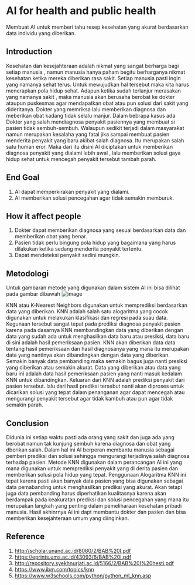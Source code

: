 # AI for health and public health
Membuat AI untuk memberi tahu resep kesehatan yang akurat berdasarkan data individu yang diberikan.

## Introduction
Kesehatan dan kesejahteraan adalah nikmat yang sangat berharga bagi setiap manusia , namun manusia hanya paham begitu berharganya nikmat kesehatan ketika mereka diberikan rasa sakit. Setiap manusia pasti ingin yang namanya sehat terus. Untuk mewujudkan hal tersebut maka kita harus menerapkan pola hidup sehat. Adapun ketika sudah terlanjur merasakan yang namanya sakit , maka manusia akan berusaha berobat ke dokter ataupun puskesmas agar mendapatkan obat atau pun solusi dari sakit yang dideritanya. Dokter yang memriksa lalu memberikan diagnosa dan meberikan obat kadang tidak selalu manjur. Dalam bebrapa kasus ada Dokter yang salah mendiagnosa penyakit pasiennya yang membuat si pasien tidak sembuh-sembuh. Walaupun sedikit terjadi dalam masyarakat namun merupakan kesalaha yang fatal jika sampai membuat pasien menderita penyakit yang baru akibat salah diagnosa. Itu merupakan salah satu human eror. Maka dari itu disini AI diciptakan untuk memberikan diagnosa penyakit yang dialami lebih awal , lalu memberikan solusi gaya hidup sehat untuk mencegah penyakit tersebut tambah parah.

## End Goal
1. AI dapat memperkirakan penyakit yang dialami.
2. AI memberikan solusi pencegahan agar tidak semakin memburuk.

## How it affect people
1. Dokter dapat memberikan diagnosa yang sesuai berdasarkan data dan memberikan obat yang benar.
2. Pasien tidak perlu bingung pola hidup yang bagaimana yang harus dilakukan ketika sedang menderita penyakit tertentu.
3. Dapat mendeteksi penyakit sedini mungkin.

## Metodologi
Untuk gambaran metode yang digunakan dalam sistem AI ini bisa dilihat pada gambar dibawah
![image](https://github.com/kausaraghnia/kausaraghnia/assets/148691014/a3738fa6-4cf7-4ed3-a119-49b342b49cf7)

KNN atau K-Nearest Neighbors digunakan untuk memprediksi berdasarkan data yang diberikan. KNN adalah salah satu alogaritma yang cocok digunakan untuk melakukan klasifikasi dan regresi pada suau data. Kegunaan tersebut sangat tepat pada prediksi diagnosa penyakit pasien karena pada dasarnya KNN membandingkan data yang diberikan dengan data yang sudah ada untuk menghasilkan data baru atau presiksi, data baru di sini adalah hasil pemeriksaan pasien. KNN akan diberikan data data tentang hasil pemeriksaan dan hasil diagnosanya yang mana itu merupakan data yang nantinya akan dibandingkan dengan data yang diberikan. Semakin banyak data pembanding maka semakin bagus juga nanti presiksi yang diberikan atau semakin akurat. Data yang diberikan atau data yang baru ini adalah data hasil pemeriksaan pasien yang nanti masuk kedalam KNN untuk dibandingkan. Keluaran dari KNN adalah prediksi penyakit dari pasien tersebut. lalu dari hasil prediksi tersebut nanti akan diproses untuk dicarikan solusi yang tepat dalam penanganan agar dapat mencegah atau mengurangi penyakit tersebut agar tidak kambuh atau pun agar tidak semakin parah. 

## Conclusion
Didunia ini setiap waktu pasti ada orang yang sakit dan juga ada yang berobat namun tak kunjung sembuh karena diagnosa dan obat yang dberikan salah. Dalam hal ini AI berperan membantu manusia sebagai pemberi prediksi dan solusi sehingga mengurangi terjadinya salah diagnosa terhadap pasien. Metode KNN digunakan dalam perancangan AI ini yang mana digunakan untuk memprediksi penyakit yang di derita pasien dan memberikan solusi pola hidup yang tepat. Penggunaan Alogaritma KNN ini tepat karena pasti akan banyak data pasien yang bisa digunakan sebagai data pemabanding untuk menghasilkan prediksi yang akurat. Akan tetapi juga data pembanding harus diperhatikan kualitasnya karena akan berdampak pada keakuratan prediksi dan solusi pencegahan yang mana itu merupakan langkah yang penting dalam pemeliharaan kesehatan pribadi manusia. Hasil akhinrnya Ai ini dapt membantu dokter dan pasien dan bisa memberikan kesejahteraan umum yang diinginkan.

## Reference
1. http://scholar.unand.ac.id/8060/2/BAB%20I.pdf
2. https://eprints.ums.ac.id/43093/6/BAB%20I.pdf
3. http://repository.syekhnurjati.ac.id/5166/2/BAB%20I%20hesti.pdf
4. https://www.ibm.com/topics/knn 
5. https://www.w3schools.com/python/python_ml_knn.asp
